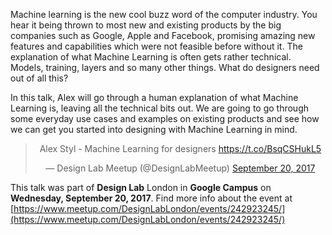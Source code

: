 Machine learning is the new cool buzz word of the computer industry. You hear it being thrown to most new and existing products by the big companies such as Google, Apple and Facebook, promising amazing new features and capabilities which were not feasible before without it. The explanation of what Machine Learning is often gets rather technical. Models, training, layers and so many other things. What do designers need out of all this?

In this talk, Alex will go through a human explanation of what Machine Learning is, leaving all the technical bits out. We are going to go through some everyday use cases and examples on existing products and see how we can get you started into designing with Machine Learning in mind.

<center><blockquote class="twitter-tweet" data-lang="en"><p lang="en" dir="ltr">Alex Styl - Machine Learning for designers <a href="https://t.co/BsqCSHukL5">https://t.co/BsqCSHukL5</a></p>&mdash; Design Lab Meetup (@DesignLabMeetup) <a href="https://twitter.com/DesignLabMeetup/status/910570354011021312">September 20, 2017</a></blockquote>
<script async src="//platform.twitter.com/widgets.js" charset="utf-8"></script></center>

<script async class="speakerdeck-embed" data-id="8c8b5862a488489bab86b457dff79ec1" data-ratio="1.77777777777778" src="//speakerdeck.com/assets/embed.js"></script>


This talk was part of **Design Lab** London in **Google Campus** on **Wednesday, September 20, 2017**. Find more info about the event at [https://www.meetup.com/DesignLabLondon/events/242923245/](https://www.meetup.com/DesignLabLondon/events/242923245/)
